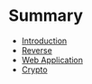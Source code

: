 # Summary

* [Introduction](README.md)
* [Reverse](chapter1.md)
* [Web Application](web_application.md)
* [Crypto](crypto.md)

